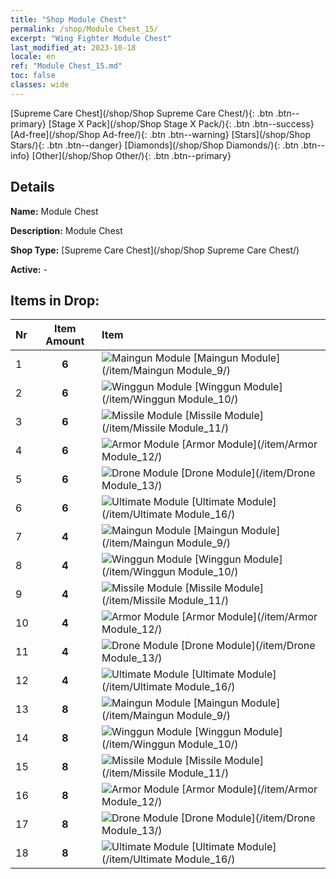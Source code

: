 ```yaml
---
title: "Shop Module Chest"
permalink: /shop/Module Chest_15/
excerpt: "Wing Fighter Module Chest"
last_modified_at: 2023-10-18
locale: en
ref: "Module Chest_15.md"
toc: false
classes: wide
---
```



  [Supreme Care Chest](/shop/Shop Supreme Care Chest/){: .btn .btn--primary}   [Stage X Pack](/shop/Shop Stage X Pack/){: .btn .btn--success}   [Ad-free](/shop/Shop Ad-free/){: .btn .btn--warning}   [Stars](/shop/Shop Stars/){: .btn .btn--danger}   [Diamonds](/shop/Shop Diamonds/){: .btn .btn--info}   [Other](/shop/Shop Other/){: .btn .btn--primary} 

## Details

 **Name:** Module Chest 

 **Description:** Module Chest

 **Shop Type:** [Supreme Care Chest](/shop/Shop Supreme Care Chest/)

 **Active:** - 



## Items in Drop:

  |  Nr | Item Amount  |       Item       |
  |:----|:------------:|:-----------------|
  | 1 | **6**  | ![Maingun Module](/images/item/Maingun_Module_p.png) [Maingun Module](/item/Maingun Module_9/) | 
  | 2 | **6**  | ![Winggun Module](/images/item/Winggun_Module_p.png) [Winggun Module](/item/Winggun Module_10/) | 
  | 3 | **6**  | ![Missile Module](/images/item/Missile_Module_p.png) [Missile Module](/item/Missile Module_11/) | 
  | 4 | **6**  | ![Armor Module](/images/item/Armor_Module_p.png) [Armor Module](/item/Armor Module_12/) | 
  | 5 | **6**  | ![Drone Module](/images/item/Drone_Module_p.png) [Drone Module](/item/Drone Module_13/) | 
  | 6 | **6**  | ![Ultimate Module](/images/item/Ultimate_Module_p.png) [Ultimate Module](/item/Ultimate Module_16/) | 
  | 7 | **4**  | ![Maingun Module](/images/item/Maingun_Module_p.png) [Maingun Module](/item/Maingun Module_9/) | 
  | 8 | **4**  | ![Winggun Module](/images/item/Winggun_Module_p.png) [Winggun Module](/item/Winggun Module_10/) | 
  | 9 | **4**  | ![Missile Module](/images/item/Missile_Module_p.png) [Missile Module](/item/Missile Module_11/) | 
  | 10 | **4**  | ![Armor Module](/images/item/Armor_Module_p.png) [Armor Module](/item/Armor Module_12/) | 
  | 11 | **4**  | ![Drone Module](/images/item/Drone_Module_p.png) [Drone Module](/item/Drone Module_13/) | 
  | 12 | **4**  | ![Ultimate Module](/images/item/Ultimate_Module_p.png) [Ultimate Module](/item/Ultimate Module_16/) | 
  | 13 | **8**  | ![Maingun Module](/images/item/Maingun_Module_p.png) [Maingun Module](/item/Maingun Module_9/) | 
  | 14 | **8**  | ![Winggun Module](/images/item/Winggun_Module_p.png) [Winggun Module](/item/Winggun Module_10/) | 
  | 15 | **8**  | ![Missile Module](/images/item/Missile_Module_p.png) [Missile Module](/item/Missile Module_11/) | 
  | 16 | **8**  | ![Armor Module](/images/item/Armor_Module_p.png) [Armor Module](/item/Armor Module_12/) | 
  | 17 | **8**  | ![Drone Module](/images/item/Drone_Module_p.png) [Drone Module](/item/Drone Module_13/) | 
  | 18 | **8**  | ![Ultimate Module](/images/item/Ultimate_Module_p.png) [Ultimate Module](/item/Ultimate Module_16/) | 

